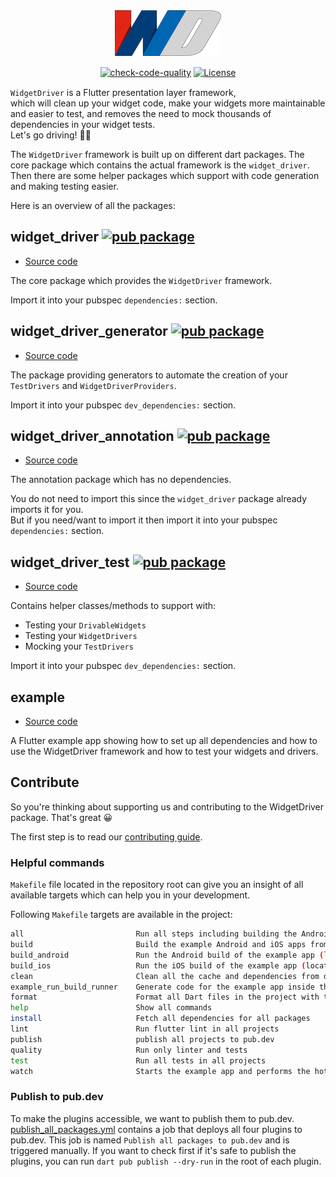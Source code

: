 <div align="center" style="margin-bottom: 15px;">
  <img src="https://github.com/bmw-tech/widget_driver/blob/master/widget_driver/doc/resources/widget_driver_logo.png?raw=true" style="max-width: 170px">
</div>

<div align="center" style="margin-bottom: 15px;">

[![check-code-quality](https://github.com/bmw-tech/widget_driver/actions/workflows/check-code-quality.yml/badge.svg?branch=master)](https://github.com/bmw-tech/widget_driver/actions/workflows/check-code-quality.yml)
[![License](https://img.shields.io/badge/license-MIT-purple.svg)](LICENSE)
</div>

`WidgetDriver` is a Flutter presentation layer framework,  
which will clean up your widget code, make your widgets more maintainable and easier to test, and removes the need to mock thousands of dependencies in your widget tests.  
Let's go driving! 🚙💨

The `WidgetDriver` framework is built up on different dart packages. The core package which contains the actual framework is the `widget_driver`. Then there are some helper packages which support with code generation and making testing easier.

Here is an overview of all the packages:

## widget_driver  [![pub package](https://img.shields.io/pub/v/widget_driver.svg)](https://pub.dev/packages/widget_driver)

- [Source code](widget_driver)

The core package which provides the `WidgetDriver` framework.

Import it into your pubspec `dependencies:` section.

## widget_driver_generator [![pub package](https://img.shields.io/pub/v/widget_driver_generator.svg)](https://pub.dev/packages/widget_driver_generator)

- [Source code](widget_driver_generator)

The package providing generators to automate the creation of your `TestDrivers` and `WidgetDriverProviders`.

Import it into your pubspec `dev_dependencies:` section.

## widget_driver_annotation [![pub package](https://img.shields.io/pub/v/widget_driver_annotation.svg)](https://pub.dev/packages/widget_driver_annotation)

- [Source code](widget_driver_annotation)

The annotation package which has no dependencies.  

You do not need to import this since the `widget_driver` package already imports it for you.  
But if you need/want to import it then import it into your pubspec `dependencies:` section.

## widget_driver_test [![pub package](https://img.shields.io/pub/v/widget_driver_test.svg)](https://pub.dev/packages/widget_driver_test)

- [Source code](widget_driver_test)

Contains helper classes/methods to support with:

- Testing your `DrivableWidgets`
- Testing your `WidgetDrivers`
- Mocking your `TestDrivers`

Import it into your pubspec `dev_dependencies:` section.

## example

- [Source code](widget_driver/example)

A Flutter example app showing how to set up all dependencies and how to use the WidgetDriver framework and how to test your widgets and drivers.

## Contribute

So you're thinking about supporting us and contributing to the WidgetDriver package. That's great 😀

The first step is to read our [contributing guide](CONTRIBUTING.md).

### Helpful commands

`Makefile` file located in the repository root can give you an insight of all available targets which can help you in your development.

Following `Makefile` targets are available in the project:

```bash
all                         Run all steps including building the Android and iOS
build                       Build the example Android and iOS apps from the widget_driver package
build_android               Run the Android build of the example app (located inside `widget_driver/example`) without deploying to any device
build_ios                   Run the iOS build of the example app (located inside `widget_driver/example`) without deploying to any device
clean                       Clean all the cache and dependencies from dart modules.
example_run_build_runner    Generate code for the example app inside the widget_driver folder.
format                      Format all Dart files in the project with the line length set to 120
help                        Show all commands
install                     Fetch all dependencies for all packages
lint                        Run flutter lint in all projects
publish                     publish all projects to pub.dev
quality                     Run only linter and tests
test                        Run all tests in all projects
watch                       Starts the example app and performs the hot reload in case of any change

```

### Publish to pub.dev

To make the plugins accessible, we want to publish them to pub.dev. [publish_all_packages.yml](.github/workflows/publish_all_packages.yml) contains a job that deploys all four plugins to pub.dev. This job is named `Publish all packages to pub.dev` and is triggered manually. If you want to check first if it's safe to publish the plugins, you can run `dart pub publish --dry-run` in the root of each plugin.  
